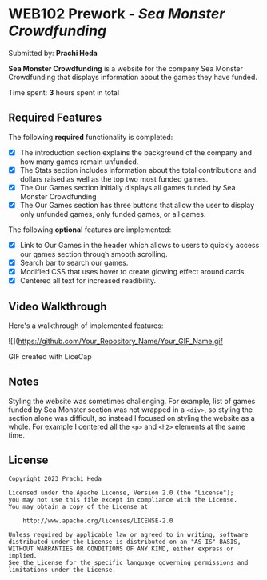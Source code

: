 # WEB102 Prework - *Sea Monster Crowdfunding*

Submitted by: **Prachi Heda**

**Sea Monster Crowdfunding** is a website for the company Sea Monster Crowdfunding that displays information about the games they have funded.

Time spent: **3** hours spent in total

## Required Features

The following **required** functionality is completed:

* [X] The introduction section explains the background of the company and how many games remain unfunded.
* [X] The Stats section includes information about the total contributions and dollars raised as well as the top two most funded games.
* [X] The Our Games section initially displays all games funded by Sea Monster Crowdfunding
* [X] The Our Games section has three buttons that allow the user to display only unfunded games, only funded games, or all games.

The following **optional** features are implemented:

* [X] Link to Our Games in the header which allows to users to quickly access our games section through smooth scrolling. 
* [X] Search bar to search our games. 
* [X] Modified CSS that uses hover to create glowing effect around cards.
* [X] Centered all text for increased readibility. 

## Video Walkthrough

Here's a walkthrough of implemented features:

![](https://github.com/Your_Repository_Name/Your_GIF_Name.gif

<!-- Replace this with whatever GIF tool you used! -->
GIF created with LiceCap
<!-- Recommended tools:
[Kap](https://getkap.co/) for macOS
[ScreenToGif](https://www.screentogif.com/) for Windows
[peek](https://github.com/phw/peek) for Linux. -->

## Notes

Styling the website was sometimes challenging. For example, list of games funded by Sea Monster section was not wrapped in a `<div>`, so styling the section alone was difficult, so instead I focused on styling the website as a whole. For example I centered all the `<p>` and `<h2>` elements at the same time. 

## License

    Copyright 2023 Prachi Heda

    Licensed under the Apache License, Version 2.0 (the "License");
    you may not use this file except in compliance with the License.
    You may obtain a copy of the License at

        http://www.apache.org/licenses/LICENSE-2.0

    Unless required by applicable law or agreed to in writing, software
    distributed under the License is distributed on an "AS IS" BASIS,
    WITHOUT WARRANTIES OR CONDITIONS OF ANY KIND, either express or implied.
    See the License for the specific language governing permissions and
    limitations under the License.
